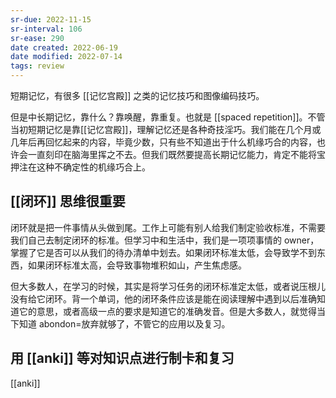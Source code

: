```yaml
---
sr-due: 2022-11-15
sr-interval: 106
sr-ease: 290
date created: 2022-06-19
date modified: 2022-07-14
tags: review
---
```


短期记忆，有很多 [[记忆宫殿]] 之类的记忆技巧和图像编码技巧。

但是中长期记忆，靠什么？靠唤醒，靠重复。也就是 [[spaced repetition]]。不管当初短期记忆是靠[[记忆宫殿]]，理解记忆还是各种奇技淫巧。我们能在几个月或几年后再回忆起来的内容，毕竟少数，只有些不知道出于什么机缘巧合的内容，也许会一直刻印在脑海里挥之不去。但我们既然要提高长期记忆能力，肯定不能将宝押注在这种不确定性的机缘巧合上。

## [[闭环]] 思维很重要

闭环就是把一件事情从头做到尾。工作上可能有别人给我们制定验收标准，不需要我们自己去制定闭环的标准。但学习中和生活中，我们是一项项事情的 owner，掌握了它是否可以从我们的待办清单中划去。如果闭环标准太低，会导致学不到东西，如果闭环标准太高，会导致事物堆积如山，产生焦虑感。

但大多数人，在学习的时候，其实是将学习任务的闭环标准定太低，或者说压根儿没有给它闭环。背一个单词，他的闭环条件应该是能在阅读理解中遇到以后准确知道它的意思，或者高级一点的要求是知道它的准确发音。但是大多数人，就觉得当下知道 abondon=放弃就够了，不管它的应用以及复习。

## 用 [[anki]] 等对知识点进行制卡和复习

[[anki]]
